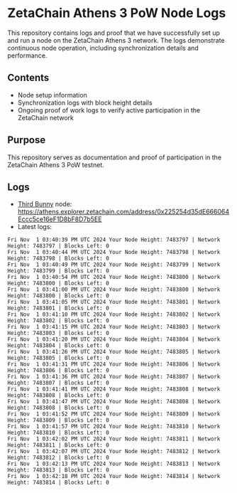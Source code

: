 # ZetaChain Athens 3 PoW Node Logs
This repository contains logs and proof that we have successfully set up and run a node on the ZetaChain Athens 3 network. The logs demonstrate continuous node operation, including synchronization details and performance.

## Contents
- Node setup information
- Synchronization logs with block height details
- Ongoing proof of work logs to verify active participation in the ZetaChain network

## Purpose
This repository serves as documentation and proof of participation in the ZetaChain Athens 3 PoW testnet.

## Logs

- [Third Bunny](https://thirdbunny.xyz/) node: https://athens.explorer.zetachain.com/address/0x225254d35dE666064Eccc5ce16eF1D8bF8D7b5EE
- Latest logs:
```
Fri Nov  1 03:40:39 PM UTC 2024 Your Node Height: 7483797 | Network Height: 7483797 | Blocks Left: 0
Fri Nov  1 03:40:44 PM UTC 2024 Your Node Height: 7483798 | Network Height: 7483798 | Blocks Left: 0
Fri Nov  1 03:40:49 PM UTC 2024 Your Node Height: 7483799 | Network Height: 7483799 | Blocks Left: 0
Fri Nov  1 03:40:54 PM UTC 2024 Your Node Height: 7483800 | Network Height: 7483800 | Blocks Left: 0
Fri Nov  1 03:41:00 PM UTC 2024 Your Node Height: 7483800 | Network Height: 7483800 | Blocks Left: 0
Fri Nov  1 03:41:05 PM UTC 2024 Your Node Height: 7483801 | Network Height: 7483801 | Blocks Left: 0
Fri Nov  1 03:41:10 PM UTC 2024 Your Node Height: 7483802 | Network Height: 7483802 | Blocks Left: 0
Fri Nov  1 03:41:15 PM UTC 2024 Your Node Height: 7483803 | Network Height: 7483803 | Blocks Left: 0
Fri Nov  1 03:41:20 PM UTC 2024 Your Node Height: 7483804 | Network Height: 7483804 | Blocks Left: 0
Fri Nov  1 03:41:26 PM UTC 2024 Your Node Height: 7483805 | Network Height: 7483805 | Blocks Left: 0
Fri Nov  1 03:41:31 PM UTC 2024 Your Node Height: 7483806 | Network Height: 7483806 | Blocks Left: 0
Fri Nov  1 03:41:36 PM UTC 2024 Your Node Height: 7483807 | Network Height: 7483807 | Blocks Left: 0
Fri Nov  1 03:41:41 PM UTC 2024 Your Node Height: 7483808 | Network Height: 7483808 | Blocks Left: 0
Fri Nov  1 03:41:47 PM UTC 2024 Your Node Height: 7483808 | Network Height: 7483808 | Blocks Left: 0
Fri Nov  1 03:41:52 PM UTC 2024 Your Node Height: 7483809 | Network Height: 7483809 | Blocks Left: 0
Fri Nov  1 03:41:57 PM UTC 2024 Your Node Height: 7483810 | Network Height: 7483810 | Blocks Left: 0
Fri Nov  1 03:42:02 PM UTC 2024 Your Node Height: 7483811 | Network Height: 7483811 | Blocks Left: 0
Fri Nov  1 03:42:07 PM UTC 2024 Your Node Height: 7483812 | Network Height: 7483812 | Blocks Left: 0
Fri Nov  1 03:42:13 PM UTC 2024 Your Node Height: 7483813 | Network Height: 7483813 | Blocks Left: 0
Fri Nov  1 03:42:18 PM UTC 2024 Your Node Height: 7483814 | Network Height: 7483814 | Blocks Left: 0
```
